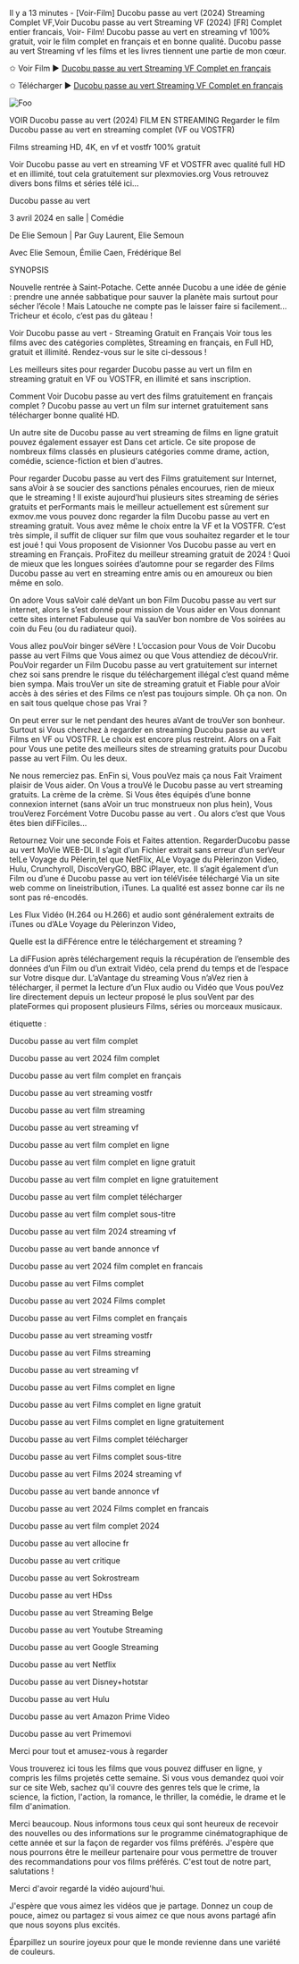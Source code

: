 Il y a 13 minutes - [Voir-Film] Ducobu passe au vert (2024) Streaming Complet VF,Voir Ducobu passe au vert 
Streaming VF (2024) [FR] Complet entier francais, Voir- Film! Ducobu passe au vert en streaming vf 100% gratuit, voir le film complet en français et en bonne qualité. Ducobu passe au vert Streaming vf les films et les livres tiennent une partie de mon cœur.

✩ Voir Film ► [Ducobu passe au vert Streaming VF Complet en français](https://plexmovies.org/fr/movie/1137752/ducobu-passe-au-vert)

✩ Télécharger ► [Ducobu passe au vert Streaming VF Complet en français](https://plexmovies.org/fr/movie/1137752/ducobu-passe-au-vert)

<p dir="auto"><a https://plexmovies.org/fr/movie/1137752/ducobu-passe-au-vert" rel="nofollow"><img src="https://camo.githubusercontent.com/917e6ed5c302499242165dcc02bdbce85c075fd21b35918eb9c0b771855261b8/68747470733a2f2f7374617469632e7769787374617469632e636f6d2f6d656469612f6232343966395f61646163386637306662336634356238383639313639366337376465313866337e6d76322e676966" alt="Foo" style="max-width: 100%;"></a></p>

VOIR Ducobu passe au vert (2024) FILM EN STREAMING
Regarder le film Ducobu passe au vert en streaming complet (VF ou VOSTFR)

Films streaming HD, 4K, en vf et vostfr 100% gratuit

Voir Ducobu passe au vert en streaming VF et VOSTFR avec qualité full HD et en illimité, tout cela gratuitement sur plexmovies.org Vous retrouvez divers bons films et séries télé ici...

Ducobu passe au vert

3 avril 2024 en salle | Comédie

De Elie Semoun | Par Guy Laurent, Elie Semoun

Avec Elie Semoun, Émilie Caen, Frédérique Bel

SYNOPSIS

Nouvelle rentrée à Saint-Potache. Cette année Ducobu a une idée de génie : prendre une année sabbatique pour sauver la planète mais surtout pour sécher l’école ! Mais Latouche ne compte pas le laisser faire si facilement… Tricheur et écolo, c’est pas du gâteau !

Voir Ducobu passe au vert - Streaming Gratuit en Français Voir tous les films avec des catégories complètes, Streaming en français, en Full HD, gratuit et illimité. Rendez-vous sur le site ci-dessous !

Les meilleurs sites pour regarder Ducobu passe au vert un film en streaming gratuit en VF ou VOSTFR, en illimité et sans inscription.

Comment Voir Ducobu passe au vert des films gratuitement en français complet ? Ducobu passe au vert un film sur internet gratuitement sans télécharger bonne qualité HD.

Un autre site de Ducobu passe au vert streaming de films en ligne gratuit pouvez également essayer est Dans cet article. Ce site propose de nombreux films classés en plusieurs catégories comme drame, action, comédie, science-fiction et bien d'autres.

Pour regarder Ducobu passe au vert des Films gratuitement sur Internet, sans aVoir à se soucier des sanctions pénales encourues, rien de mieux que le streaming ! Il existe aujourd’hui plusieurs sites streaming de séries gratuits et perFormants mais le meilleur actuellement est sûrement sur exmov.me vous pouvez donc regarder la film Ducobu passe au vert en streaming gratuit. Vous avez même le choix entre la VF et la VOSTFR. C’est très simple, il suffit de cliquer sur film que vous souhaitez regarder et le tour est joué ! qui Vous proposent de Visionner Vos Ducobu passe au vert en streaming en Français. ProFitez du meilleur streaming gratuit de 2024 ! Quoi de mieux que les longues soirées d’automne pour se regarder des Films Ducobu passe au vert en streaming entre amis ou en amoureux ou bien même en solo.

On adore Vous saVoir calé deVant un bon Film Ducobu passe au vert sur internet, alors le s’est donné pour mission de Vous aider en Vous donnant cette sites internet Fabuleuse qui Va sauVer bon nombre de Vos soirées au coin du Feu (ou du radiateur quoi).

Vous allez pouVoir binger séVère ! L’occasion pour Vous de Voir Ducobu passe au vert Films que Vous aimez ou que Vous attendiez de découVrir. PouVoir regarder un Film Ducobu passe au vert gratuitement sur internet chez soi sans prendre le risque du téléchargement illégal c’est quand même bien sympa. Mais trouVer un site de streaming gratuit et Fiable pour aVoir accès à des séries et des Films ce n’est pas toujours simple. Oh ça non. On en sait tous quelque chose pas Vrai ?

On peut errer sur le net pendant des heures aVant de trouVer son bonheur. Surtout si Vous cherchez à regarder en streaming Ducobu passe au vert Films en VF ou VOSTFR. Le choix est encore plus restreint. Alors on a Fait pour Vous une petite des meilleurs sites de streaming gratuits pour Ducobu passe au vert Film. Ou les deux.

Ne nous remerciez pas. EnFin si, Vous pouVez mais ça nous Fait Vraiment plaisir de Vous aider. On Vous a trouVé le Ducobu passe au vert streaming gratuits. La crème de la crème. Si Vous êtes équipés d’une bonne connexion internet (sans aVoir un truc monstrueux non plus hein), Vous trouVerez Forcément Votre Ducobu passe au vert . Ou alors c’est que Vous êtes bien diFFiciles…

Retournez Voir une seconde Fois et Faites attention. RegarderDucobu passe au vert MoVie WEB-DL Il s’agit d’un Fichier extrait sans erreur d’un serVeur telLe Voyage du Pèlerin,tel que NetFlix, ALe Voyage du Pèlerinzon Video, Hulu, Crunchyroll, DiscoVeryGO, BBC iPlayer, etc. Il s’agit également d’un Film ou d’une é Ducobu passe au vert ion téléVisée téléchargé Via un site web comme on lineistribution, iTunes. La qualité est assez bonne car ils ne sont pas ré-encodés.

Les Flux Vidéo (H.264 ou H.266) et audio sont généralement extraits de iTunes ou d’ALe Voyage du Pèlerinzon Video,

Quelle est la diFFérence entre le téléchargement et streaming ?

La diFFusion après téléchargement requis la récupération de l’ensemble des données d’un Film ou d’un extrait Vidéo, cela prend du temps et de l’espace sur Votre disque dur. L’aVantage du streaming Vous n’aVez rien à télécharger, il permet la lecture d’un Flux audio ou Vidéo que Vous pouVez lire directement depuis un lecteur proposé le plus souVent par des plateFormes qui proposent plusieurs Films, séries ou morceaux musicaux.

étiquette :

Ducobu passe au vert film complet

Ducobu passe au vert 2024 film complet

Ducobu passe au vert film complet en français

Ducobu passe au vert streaming vostfr

Ducobu passe au vert film streaming

Ducobu passe au vert streaming vf

Ducobu passe au vert film complet en ligne

Ducobu passe au vert film complet en ligne gratuit

Ducobu passe au vert film complet en ligne gratuitement

Ducobu passe au vert film complet télécharger

Ducobu passe au vert film complet sous-titre

Ducobu passe au vert film 2024 streaming vf

Ducobu passe au vert bande annonce vf

Ducobu passe au vert 2024 film complet en francais

Ducobu passe au vert Films complet

Ducobu passe au vert 2024 Films complet

Ducobu passe au vert Films complet en français

Ducobu passe au vert streaming vostfr

Ducobu passe au vert Films streaming

Ducobu passe au vert streaming vf

Ducobu passe au vert Films complet en ligne

Ducobu passe au vert Films complet en ligne gratuit

Ducobu passe au vert Films complet en ligne gratuitement

Ducobu passe au vert Films complet télécharger

Ducobu passe au vert Films complet sous-titre

Ducobu passe au vert Films 2024 streaming vf

Ducobu passe au vert bande annonce vf

Ducobu passe au vert 2024 Films complet en francais

Ducobu passe au vert film complet 2024

Ducobu passe au vert allocine fr

Ducobu passe au vert critique

Ducobu passe au vert Sokrostream

Ducobu passe au vert HDss

Ducobu passe au vert Streaming Belge

Ducobu passe au vert Youtube Streaming

Ducobu passe au vert Google Streaming

Ducobu passe au vert Netflix

Ducobu passe au vert Disney+hotstar

Ducobu passe au vert Hulu

Ducobu passe au vert Amazon Prime Video

Ducobu passe au vert Primemovi

Merci pour tout et amusez-vous à regarder

Vous trouverez ici tous les films que vous pouvez diffuser en ligne, y compris les films projetés cette semaine. Si vous vous demandez quoi voir sur ce site Web, sachez qu'il couvre des genres tels que le crime, la science, la fiction, l'action, la romance, le thriller, la comédie, le drame et le film d'animation.

Merci beaucoup. Nous informons tous ceux qui sont heureux de recevoir des nouvelles ou des informations sur le programme cinématographique de cette année et sur la façon de regarder vos films préférés. J'espère que nous pourrons être le meilleur partenaire pour vous permettre de trouver des recommandations pour vos films préférés. C'est tout de notre part, salutations !

Merci d'avoir regardé la vidéo aujourd'hui.

J'espère que vous aimez les vidéos que je partage. Donnez un coup de pouce, aimez ou partagez si vous aimez ce que nous avons partagé afin que nous soyons plus excités.

Éparpillez un sourire joyeux pour que le monde revienne dans une variété de couleurs.

